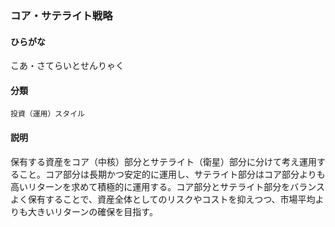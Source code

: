 <div style="display:none;">

## [あ行](securities-terms?id=あ行)
## [か行](securities-terms?id=か行)

</div>

### コア・サテライト戦略

#### ひらがな

こあ・さてらいとせんりゃく

#### 分類

`投資（運用）スタイル`

#### 説明

保有する資産をコア（中核）部分とサテライト（衛星）部分に分けて考え運用すること。コア部分は長期かつ安定的に運用し、サテライト部分はコア部分よりも高いリターンを求めて積極的に運用する。コア部分とサテライト部分をバランスよく保有することで、資産全体としてのリスクやコストを抑えつつ、市場平均よりも大きいリターンの確保を目指す。

<div style="display:none;">

## [さ行](securities-terms?id=さ行)
## [た行](securities-terms?id=た行)
## [な行](securities-terms?id=な行)
## [は行](securities-terms?id=は行)
## [ま行](securities-terms?id=ま行)
## [や行](securities-terms?id=や行)
## [ら行](securities-terms?id=ら行)
## [わ行](securities-terms?id=わ行)
## [英数字・記号](securities-terms?id=英数字・記号)

</div>

